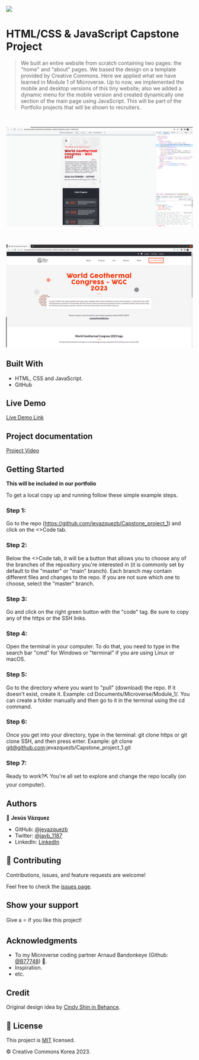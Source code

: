 ![](https://img.shields.io/badge/Microverse-blueviolet)

# HTML/CSS & JavaScript Capstone Project

> We built an entire website from scratch containing two pages: the "home" and "about" pages. We based the design on a template provided by Creative Commons. Here we applied what we have learned in Module 1 of Microverse. Up to now, we implemented the mobile and desktop versions of this tiny website; also we added a dynamic menu for the mobile version and created dynamically one section of the main page using JavaScript. This will be part of the Portfolio projects that will be shown to recruiters.

<br>

![screenshot](./images/mobile_version.png)

<br>

![screenshot](./images/desktop_version.png)

## Built With

- HTML, CSS and JavaScript.
- GitHub

## Live Demo

[Live Demo Link](https://jevazquezb.github.io/Capstone_project_1/)

## Project documentation

[Project Video](https://www.loom.com/share/36686a21c8e14dc8b9bc0a5ca4c980e9)

## Getting Started

**This will be included in our portfolio**

To get a local copy up and running follow these simple example steps.

### Step 1:

Go to the repo (https://github.com/jevazquezb/Capstone_project_1) and click on the <>Code tab.

### Step 2:

Below the <>Code tab, it will be a button that allows you to choose any of the branches of the repository you're interested in (it is commonly set by default to the "master" or "main" branch). Each branch may contain different files and changes to the repo. If you are not sure which one to choose, select the "master" branch.

### Step 3:

Go and click on the right green button with the "code" tag. Be sure to copy any of the https or the SSH links.

### Step 4:

Open the terminal in your computer. To do that, you need to type in the search bar "cmd" for Windows or "terminal" if you are using Línux or macOS.

### Step 5:

Go to the directory where you want to "pull" (download) the repo. If it doesn't exist, create it. Example: cd Documents/Microverse/Module_1/. You can create a folder manually and then go to it in the terminal using the cd command.

### Step 6:

Once you get into your directory, type in the terminal: git clone https or git clone SSH, and then press enter. Example: git clone git@github.com:jevazquezb/Capstone_project_1.git

### Step 7:

Ready to work?⛏️ You're all set to explore and change the repo locally (on your computer).

## Authors

👤 **Jesús Vázquez**

- GitHub: [@jevazquezb](https://github.com/jevazquezb)
- Twitter: [@javb_1187](https://twitter.com/javb_1187)
- LinkedIn: [LinkedIn](https://www.linkedin.com/in/jevazquezb)

## 🤝 Contributing

Contributions, issues, and feature requests are welcome!

Feel free to check the [issues page](https://github.com/jevazquezb/Capstone_project_1/issues).

## Show your support

Give a ⭐️ if you like this project!

## Acknowledgments

- To my Microverse coding partner Arnaud Bandonkeye (Github: [@B77748](https://github.com/B77748)) 🤜.
- Inspiration.
- etc.

## Credit

Original design idea by [Cindy Shin in Behance](https://www.behance.net/adagio07).

## 📝 License

This project is [MIT](./MIT.md) licensed.

© Creative Commons Korea 2023. 
